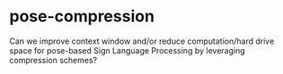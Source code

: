 # pose-compression
Can we improve context window and/or reduce computation/hard drive space for pose-based Sign Language Processing by leveraging compression schemes? 
